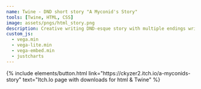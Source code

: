 ```yaml
---
name: Twine - DND short story "A Myconid's Story"
tools: [Twine, HTML, CSS]
image: assets/pngs/html_story.png
description: Creative writing DND-esque story with multiple endings written in HTML and CSS along with the Twine engines own language to hold onto and remember variables. Showcases a choose your own adventure story with questionable writing but cool mechanics for being text based. Decisions matter and even programmed a stats system in one of the storylines. Clicking on page will send you to an itch.io page where you can enjoy the html or Twine's own language "Twee" version.
custom_js:
  - vega.min
  - vega-lite.min
  - vega-embed.min
  - justcharts
---
```



<vegachart schema-url="{{ site.baseurl }}/assets/pngs/html_story.png" style="width: 100%"></vegachart>

<div class="middle">
{% include elements/button.html link="https://ckyzer2.itch.io/a-myconids-story" text="Itch.Io page with downloads for html & Twine" %}
</div>


